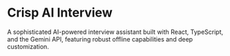 # Crisp AI Interview
A sophisticated AI-powered interview assistant built with React, TypeScript, and the Gemini API, featuring robust offline capabilities and deep customization.
